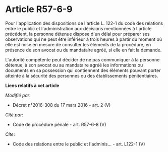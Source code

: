 # Article R57-6-9

Pour l'application des dispositions de l'article L. 122-1 du code des relations entre le public et l'administration aux
décisions mentionnées à l'article précédent, la personne détenue dispose d'un délai pour préparer ses observations qui ne
peut être inférieur à trois heures à partir du moment où elle est mise en mesure de consulter les éléments de la procédure,
en présence de son avocat ou du mandataire agréé, si elle en fait la demande. 

L'autorité compétente peut décider de ne pas communiquer à la personne détenue, à son avocat ou au mandataire agréé les
informations ou documents en sa possession qui contiennent des éléments pouvant porter atteinte à la sécurité des personnes
ou des établissements pénitentiaires.

**Liens relatifs à cet article**

_Modifié par_:

  - Décret n°2016-308 du 17 mars 2016 - art. 2 (V)

_Cité par_:

  - Code de procédure pénale - art. R57-6-8 (V)

_Cite_:

  - Code des relations entre le public et l'adminis... - art. L122-1 (V)
